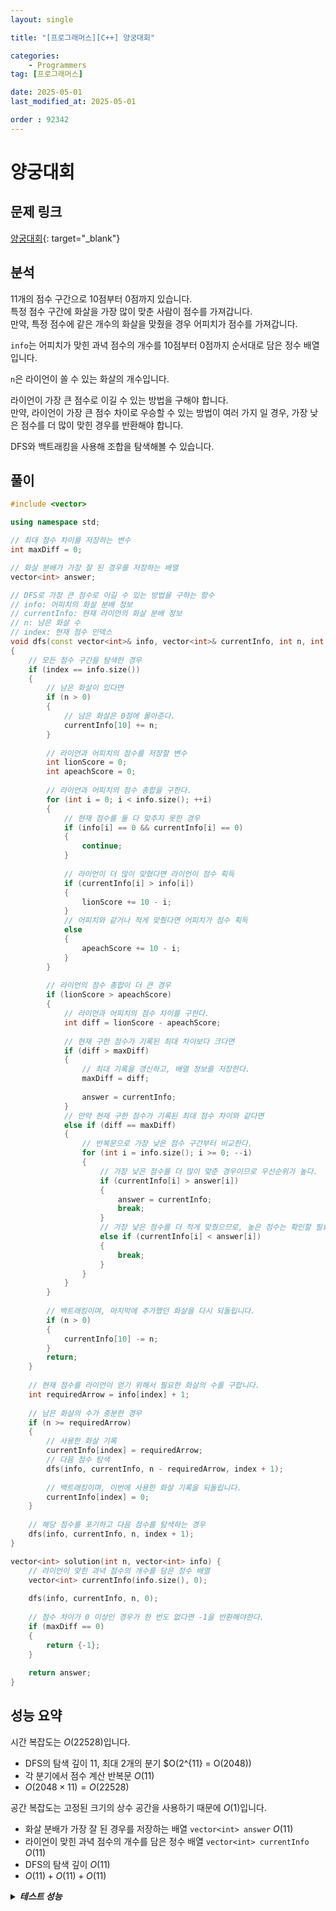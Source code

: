 ```yaml
---
layout: single

title: "[프로그래머스][C++] 양궁대회"

categories:
    - Programmers
tag: [프로그래머스]

date: 2025-05-01
last_modified_at: 2025-05-01

order : 92342
---
```


# 양궁대회

## 문제 링크

[양궁대회](https://school.programmers.co.kr/learn/courses/30/lessons/92342){: target="_blank"}

## 분석

11개의 점수 구간으로 10점부터 0점까지 있습니다.  
특정 점수 구간에 화살을 가장 많이 맞춘 사람이 점수를 가져갑니다.  
만약, 특정 점수에 같은 개수의 화살을 맞췄을 경우 어피치가 점수를 가져갑니다.

`info`는 어피치가 맞힌 과녁 점수의 개수를 10점부터 0점까지 순서대로 담은 정수 배열입니다.

`n`은 라이언이 쏠 수 있는 화살의 개수입니다.

라이언이 가장 큰 점수로 이길 수 있는 방법을 구해야 합니다.  
만약, 라이언이 가장 큰 점수 차이로 우승할 수 있는 방법이 여러 가지 일 경우, 가장 낮은 점수를 더 많이 맞힌 경우를 반환해야 합니다.

DFS와 백트래킹을 사용해 조합을 탐색해볼 수 있습니다.

## 풀이

```cpp
#include <vector>

using namespace std;

// 최대 점수 차이를 저장하는 변수
int maxDiff = 0;

// 화살 분배가 가장 잘 된 경우를 저장하는 배열
vector<int> answer;

// DFS로 가장 큰 점수로 이길 수 있는 방법을 구하는 함수
// info: 어피치의 화살 분배 정보
// currentInfo: 현재 라이언의 화살 분배 정보
// n: 남은 화살 수
// index: 현재 점수 인덱스
void dfs(const vector<int>& info, vector<int>& currentInfo, int n, int index)
{
    // 모든 점수 구간을 탐색한 경우
    if (index == info.size())
    {
        // 남은 화살이 있다면
        if (n > 0)
        {
            // 남은 화살은 0점에 몰아준다.
            currentInfo[10] += n;
        }
        
        // 라이언과 어피치의 점수를 저장할 변수
        int lionScore = 0;
        int apeachScore = 0;
        
        // 라이언과 어피치의 점수 총합을 구한다.
        for (int i = 0; i < info.size(); ++i)
        {
            // 현재 점수를 둘 다 맞추지 못한 경우
            if (info[i] == 0 && currentInfo[i] == 0)
            {
                continue;
            }
            
            // 라이언이 더 많이 맞혔다면 라이언이 점수 획득
            if (currentInfo[i] > info[i])
            {
                lionScore += 10 - i;
            }
            // 어피치와 같거나 적게 맞췄다면 어피치가 점수 획득
            else
            {
                apeachScore += 10 - i;
            }
        }
        
        // 라이언의 점수 총합이 더 큰 경우
        if (lionScore > apeachScore)
        {
            // 라이언과 어피치의 점수 차이를 구한다.
            int diff = lionScore - apeachScore;
            
            // 현재 구한 점수가 기록된 최대 차이보다 크다면
            if (diff > maxDiff)
            {
                // 최대 기록을 갱신하고, 배열 정보를 저장한다.
                maxDiff = diff;
                
                answer = currentInfo;
            }
            // 만약 현재 구한 점수가 기록된 최대 점수 차이와 같다면
            else if (diff == maxDiff)
            {
                // 반복문으로 가장 낮은 점수 구간부터 비교한다.
                for (int i = info.size(); i >= 0; --i)
                {
                    // 가장 낮은 점수를 더 많이 맞춘 경우이므로 우선순위가 높다.
                    if (currentInfo[i] > answer[i])
                    {
                        answer = currentInfo;
                        break;
                    }
                    // 가장 낮은 점수를 더 적게 맞췄으므로, 높은 점수는 확인할 필요가 없다.
                    else if (currentInfo[i] < answer[i])
                    {
                        break;
                    }
                }
            }
        }
        
        // 백트래킹이며, 마지막에 추가했던 화살을 다시 되돌립니다.
        if (n > 0)
        {
            currentInfo[10] -= n;
        }
        return;
    }
    
    // 현재 점수를 라이언이 얻기 위해서 필요한 화살의 수를 구합니다.
    int requiredArrow = info[index] + 1;
    
    // 남은 화살의 수가 충분한 경우
    if (n >= requiredArrow)
    {
        // 사용한 화살 기록
        currentInfo[index] = requiredArrow;
        // 다음 점수 탐색
        dfs(info, currentInfo, n - requiredArrow, index + 1);
        
        // 백트래킹이며, 이번에 사용한 화살 기록을 되돌립니다.
        currentInfo[index] = 0;
    }
    
    // 해당 점수를 포기하고 다음 점수를 탐색하는 경우
    dfs(info, currentInfo, n, index + 1);
}

vector<int> solution(int n, vector<int> info) {
    // 라이언이 맞힌 과녁 점수의 개수를 담은 정수 배열
    vector<int> currentInfo(info.size(), 0);
    
    dfs(info, currentInfo, n, 0);
    
    // 점수 차이가 0 이상인 경우가 한 번도 없다면 -1을 반환해야한다.
    if (maxDiff == 0)
    {
        return {-1};
    }
    
    return answer;
}
```

## 성능 요약

시간 복잡도는 $O(22528)$입니다.

- DFS의 탐색 깊이 11, 최대 2개의 분기 $O(2^{11} = O(2048))
- 각 분기에서 점수 계산 반복문 $O(11)$
- $O(2048 \times 11) = O(22528)$

공간 복잡도는 고정된 크기의 상수 공간을 사용하기 때문에 $O(1)$입니다.

- 화살 분배가 가장 잘 된 경우를 저장하는 배열 `vector<int> answer` $O(11)$
- 라이언이 맞힌 과녁 점수의 개수를 담은 정수 배열 `vector<int> currentInfo` $O(11)$
- DFS의 탐색 깊이 $O(11)$
- $O(11) + O(11) + O(11)$ 

<details>
<summary><h5 style="display: inline;">테스트 성능</h5></summary>
<div markdown="1">

테스트 1 〉 통과 (0.01ms, 4.14MB)  
테스트 2 〉 통과 (0.03ms, 4.15MB)  
테스트 3 〉 통과 (0.03ms, 4.22MB)  
테스트 4 〉 통과 (0.02ms, 4.14MB)  
테스트 5 〉 통과 (0.03ms, 4.14MB)  
테스트 6 〉 통과 (0.03ms, 4.2MB)  
테스트 7 〉 통과 (0.02ms, 4.15MB)  
테스트 8 〉 통과 (0.02ms, 4.21MB)  
테스트 9 〉 통과 (0.02ms, 4.15MB)  
테스트 10 〉 통과 (0.01ms, 4.21MB)  
테스트 11 〉 통과 (0.02ms, 4.21MB)  
테스트 12 〉 통과 (0.02ms, 3.63MB)  
테스트 13 〉 통과 (0.03ms, 4.14MB)  
테스트 14 〉 통과 (0.04ms, 3.67MB)  
테스트 15 〉 통과 (0.03ms, 4.2MB)  
테스트 16 〉 통과 (0.03ms, 4.21MB)  
테스트 17 〉 통과 (0.02ms, 3.64MB)  
테스트 18 〉 통과 (0.02ms, 4.19MB)  
테스트 19 〉 통과 (0.01ms, 4.13MB)  
테스트 20 〉 통과 (0.03ms, 4.14MB)  
테스트 21 〉 통과 (0.05ms, 4.43MB)  
테스트 22 〉 통과 (0.03ms, 3.6MB)  
테스트 23 〉 통과 (0.02ms, 4.15MB)  
테스트 24 〉 통과 (0.04ms, 4.16MB)  
테스트 25 〉 통과 (0.04ms, 3.62MB)  

</div>
</details>